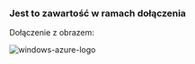 ### <a name="this-is-content-within-the-include"></a>Jest to zawartość w ramach dołączenia
Dołączenie z obrazem:

![windows-azure-logo](./media/example-include-images/windows-azure.png)

